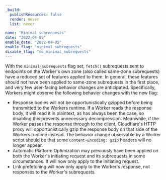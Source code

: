 ```yaml
---
_build:
  publishResources: false
  render: never
  list: never

name: "Minimal subrequests"
date: "2022-04-05"
enable_date: "2022-04-05"
enable_flag: "minimal_subrequests"
disable_flag: "no_minimal_subrequests"
---
```


With the `minimal_subrequests` flag set, `fetch()` subrequests sent to endpoints on the Worker's own zone (also called same-zone subrequests) have a reduced set of features applied to them. In general, these features should not have been applied to same-zone subrequests in the first place, and very few user-facing behavior changes are anticipated. Specifically, Workers might observe the following behavior changes with the new flag:

- Response bodies will not be opportunistically gzipped before being transmitted to the Workers runtime. If a Worker reads the response body, it will read it in plaintext, as has always been the case, so disabling this prevents unnecessary decompression. Meanwhile, if the Worker passes the response through to the client, Cloudflare's HTTP proxy will opportunistically gzip the response body on that side of the Workers runtime instead. The behavior change observable by a Worker script should be that some `Content-Encoding: gzip` headers will no longer appear.
- Automatic Platform Optimization may previously have been applied on both the Worker's initiating request and its subrequests in some circumstances. It will now only apply to the initiating request.
- Link prefetching will now only apply to the Worker's response, not responses to the Worker's subrequests.
